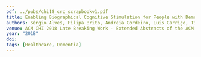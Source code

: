 ```yaml
---
pdf: ../pubs/chi18_crc_scrapbookv1.pdf
title: Enabling Biographical Cognitive Stimulation for People with Dementia
authors: Sérgio Alves, Filipa Brito, Andreia Cordeiro, Luís Carriço, Tiago Guerreiro
venue: ACM CHI 2018 Late Breaking Work - Extended Abstracts of the ACM Conference on Human Factors in Computing Systems, Montreal, Canada, May, 2018
year: "2018"
doi: 
tags: [Healthcare, Dementia]
---
```

